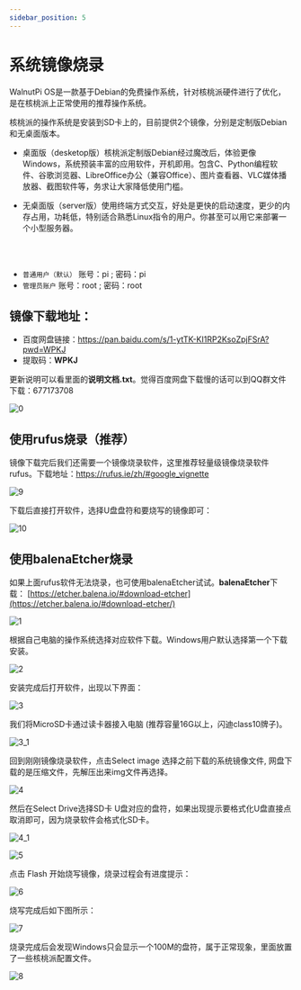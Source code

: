 ```yaml
---
sidebar_position: 5
---
```


# 系统镜像烧录

WalnutPi OS是一款基于Debian的免费操作系统，针对核桃派硬件进行了优化，是在核桃派上正常使用的推荐操作系统。

核桃派的操作系统是安装到SD卡上的，目前提供2个镜像，分别是定制版Debian和无桌面版本。

- 桌面版（desketop版）核桃派定制版Debian经过魔改后，体验更像Windows，系统预装丰富的应用软件，开机即用。包含C、Python编程软件、谷歌浏览器、LibreOffice办公（兼容Office）、图片查看器、VLC媒体播放器、截图软件等，务求让大家降低使用门槛。

- 无桌面版（server版）使用终端方式交互，好处是更快的启动速度，更少的内存占用，功耗低，特别适合熟悉Linux指令的用户。你甚至可以用它来部署一个小型服务器。

<br></br>

- `普通用户（默认）` 账号：pi ; 密码：pi
- `管理员账户` 账号：root ; 密码：root

## 镜像下载地址：

- 百度网盘链接：https://pan.baidu.com/s/1-ytTK-KI1RP2KsoZpjFSrA?pwd=WPKJ
- 提取码：**WPKJ**

更新说明可以看里面的**说明文档.txt**。觉得百度网盘下载慢的话可以到QQ群文件下载：677173708

![0](./img/os-install/0.png)

## 使用rufus烧录（推荐）

镜像下载完后我们还需要一个镜像烧录软件，这里推荐轻量级镜像烧录软件rufus。下载地址：https://rufus.ie/zh/#google_vignette

![9](./img/os-install/9.png)

下载后直接打开软件，选择U盘盘符和要烧写的镜像即可：

![10](./img/os-install/10.png)


## 使用balenaEtcher烧录

如果上面rufus软件无法烧录，也可使用balenaEtcher试试。**balenaEtcher**下载： [https://etcher.balena.io/#download-etcher](https://etcher.balena.io/#download-etcher/)

![1](./img/os-install/1.png)

根据自己电脑的操作系统选择对应软件下载。Windows用户默认选择第一个下载安装。

![2](./img/os-install/2.png)

安装完成后打开软件，出现以下界面：

![3](./img/os-install/3.png)

我们将MicroSD卡通过读卡器接入电脑 (推荐容量16G以上，闪迪class10牌子)。

![3_1](./img/os-install/3_1.png)

回到刚刚镜像烧录软件，点击Select image 选择之前下载的系统镜像文件, 网盘下载的是压缩文件，先解压出来img文件再选择。

![4](./img/os-install/4.png)

然后在Select Drive选择SD卡 U盘对应的盘符，如果出现提示要格式化U盘直接点取消即可，因为烧录软件会格式化SD卡。

![4_1](./img/os-install/4_1.png)

![5](./img/os-install/5.png)

点击 Flash 开始烧写镜像，烧录过程会有进度提示：

![6](./img/os-install/6.png)

烧写完成后如下图所示：

![7](./img/os-install/7.png)

烧录完成后会发现Windows只会显示一个100M的盘符，属于正常现象，里面放置了一些核桃派配置文件。

![8](./img/os-install/8.png)
 